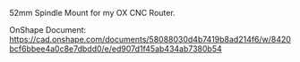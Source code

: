 52mm Spindle Mount for my OX CNC Router.

OnShape Document: https://cad.onshape.com/documents/58088030d4b7419b8ad214f6/w/8420bcf6bbee4a0c8e7dbdd0/e/ed907d1f45ab434ab7380b54
